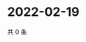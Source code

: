 # 2022-02-19

共 0 条

<!-- BEGIN WEIBO -->
<!-- 最后更新时间 Sat Feb 19 2022 00:16:23 GMT+0800 (China Standard Time) -->

<!-- END WEIBO -->
